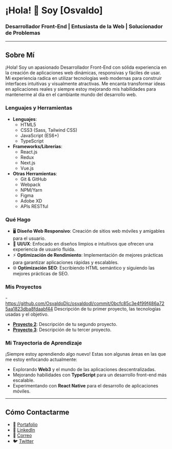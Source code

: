# ¡Hola! 👋 Soy [Osvaldo]

### Desarrollador Front-End | Entusiasta de la Web | Solucionador de Problemas

---

## Sobre Mí

¡Hola! Soy un apasionado Desarrollador Front-End con sólida experiencia en la creación de aplicaciones web dinámicas, responsivas y fáciles de usar. Mi experiencia radica en utilizar tecnologías web modernas para construir interfaces intuitivas y visualmente atractivas. Me encanta transformar ideas en aplicaciones reales y siempre estoy mejorando mis habilidades para mantenerme al día en el cambiante mundo del desarrollo web.

### Lenguajes y Herramientas

- **Lenguajes**: 
  - HTML5
  - CSS3 (Sass, Tailwind CSS)
  - JavaScript (ES6+)
  - TypeScript
- **Frameworks/Librerías**: 
  - React.js
  - Redux
  - Next.js
  - Vue.js
- **Otras Herramientas**: 
  - Git & GitHub
  - Webpack
  - NPM/Yarn
  - Figma
  - Adobe XD
  - APIs RESTful

### Qué Hago

- 🖥 **Diseño Web Responsivo**: Creación de sitios web móviles y amigables para el usuario.
- 🎨 **UI/UX**: Enfocado en diseños limpios e intuitivos que ofrecen una experiencia de usuario fluida.
- ⚡ **Optimización de Rendimiento**: Implementación de mejores prácticas para garantizar aplicaciones rápidas y escalables.
- 🌐 **Optimización SEO**: Escribiendo HTML semántico y siguiendo las mejores prácticas de SEO.

### Mis Proyectos

-https://github.com/OsvaldoDlc/osvaldodl/commit/0bcfc85c3e4f99f486a725aa1823dba8fdaabf44 Descripción de tu primer proyecto, las tecnologías usadas y el objetivo.
- **[Proyecto 2](link-al-proyecto)**: Descripción de tu segundo proyecto.
- **[Proyecto 3](link-al-proyecto)**: Descripción de tu tercer proyecto.

### Mi Trayectoria de Aprendizaje

¡Siempre estoy aprendiendo algo nuevo! Estas son algunas áreas en las que me estoy enfocando actualmente:
- Explorando **Web3** y el mundo de las aplicaciones descentralizadas.
- Mejorando habilidades con **TypeScript** para un desarrollo front-end más escalable.
- Experimentando con **React Native** para el desarrollo de aplicaciones móviles.

---

## Cómo Contactarme

- 💼 [Portafolio](link-a-tu-portafolio)
- 💬 [LinkedIn](https://www.linkedin.com/in/tu-perfil)
- 📧 [Correo](mailto:tu.correo@example.com)
- 🐦 [Twitter](https://twitter.com/tu-perfil)

